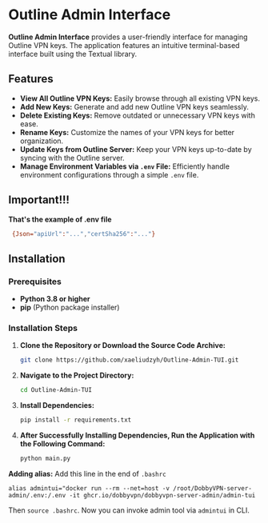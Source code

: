 # Outline Admin Interface

**Outline Admin Interface** provides a user-friendly interface for managing Outline VPN keys. The application features an intuitive terminal-based interface built using the Textual library.

## Features

- **View All Outline VPN Keys:** Easily browse through all existing VPN keys.
- **Add New Keys:** Generate and add new Outline VPN keys seamlessly.
- **Delete Existing Keys:** Remove outdated or unnecessary VPN keys with ease.
- **Rename Keys:** Customize the names of your VPN keys for better organization.
- **Update Keys from Outline Server:** Keep your VPN keys up-to-date by syncing with the Outline server.
- **Manage Environment Variables via `.env` File:** Efficiently handle environment configurations through a simple `.env` file.

## Important!!!
**That's the example of .env file**
   ```bash
    {Json="apiUrl":"...","certSha256":"..."}
   ```



## Installation

### Prerequisites

- **Python 3.8 or higher**
- **pip** (Python package installer)

### Installation Steps

1. **Clone the Repository or Download the Source Code Archive:**

    ```bash
    git clone https://github.com/xaeliudzyh/Outline-Admin-TUI.git
    ```

2. **Navigate to the Project Directory:**

    ```bash
    cd Outline-Admin-TUI
    ```

3. **Install Dependencies:**

    ```bash
    pip install -r requirements.txt
    ```

4. **After Successfully Installing Dependencies, Run the Application with the Following Command:**

    ```bash
    python main.py
    ```

**Adding alias:**
   Add this line in the end of `.bashrc`

   ```alias admintui="docker run --rm --net=host -v /root/DobbyVPN-server-admin/.env:/.env -it ghcr.io/dobbyvpn/dobbyvpn-server-admin/admin-tui```

   Then `source .bashrc`. Now you can invoke admin tool via `admintui` in CLI.
